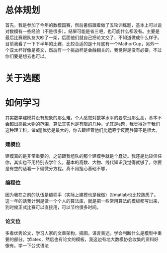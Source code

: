 # 总体规划

首先，我是参加了今年的数模国赛，然后暑假跟着做了五轮训练题，基本上可以说对数模有一些经验（不是很多）。结果可能是省三吧，也可能什么都没有。主要是最后比赛跟队友大吵了一架，后面他们就自己把论文交了，不知道做成什么样子。
目前我看了一下下半年的比赛，比较合适的是十月底有一个MathorCup，另外一个亚太杯好像是英文，然后有一个挑战杯是金融相关的，我觉得是没有必要，不过你们要是想去也可以。
# 关于选题
# 如何学习

其实数学建模并没有想象的那么难，个人感觉对数学水平的要求没那么高，基本不会超出高数大物的范围，算法其实也是有限的几种。尤其是a题，我觉得对于我们这种理工科，做a题优势是最大的，你去跟经管他们比运筹学反而胜算不是很大。
### 建模位

建模真的是非常重要的，之前跟我组队的那个建模手就是个蠢货。我还是比较信任你，其实也不用特别去学什么，基本的高数、大物、线代知识我觉得就够了，你要是有空的话看一下偏微分方程。真不用担心基础不够，
### 编程位
因为我在之前的队伍是编程手（实际上建模也是我做）对matlab也比较熟悉了。这一年的话我计划是做一个个人的算法库，就是把一些常用算法的模板都写出来，到时候正式比赛可以直接用，可以节约很多时间。
### 论文位
多看优秀论文，学习人家的文章架构，插图，语言表述。学会判断什么是模型中重要的部分。学latex，然后也有论文的模板，我这边有地大数模协会收集的资料好像有。学一下公式语法